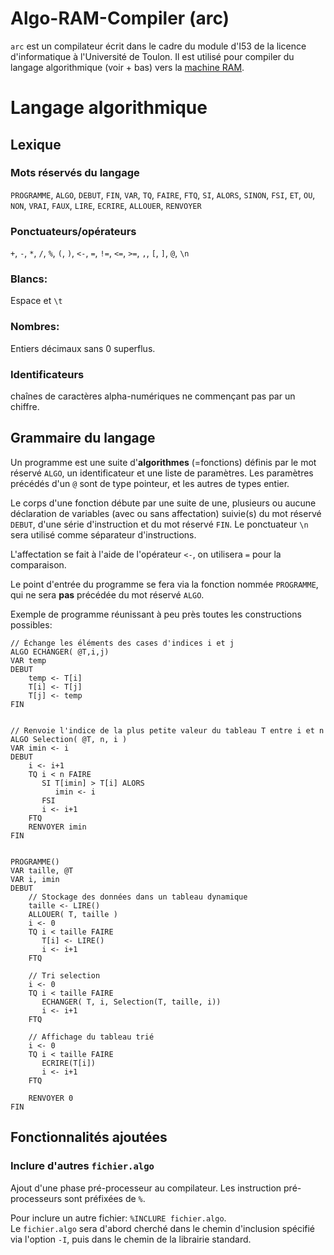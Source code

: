 # Algo-RAM-Compiler (arc)

`arc` est un compilateur écrit dans le cadre du module d'I53 de la
licence d'informatique à l'Université de Toulon.
Il est utilisé pour compiler du langage algorithmique (voir + bas) vers
la [machine RAM][RAM].


# Langage algorithmique
## Lexique
### Mots réservés du langage
`PROGRAMME`, `ALGO`, `DEBUT`, `FIN`, `VAR`, `TQ`, `FAIRE`, `FTQ`, `SI`,
`ALORS`, `SINON`, `FSI`, `ET`, `OU`, `NON`, `VRAI`, `FAUX`, `LIRE`,
`ECRIRE`, `ALLOUER`, `RENVOYER`

### Ponctuateurs/opérateurs
`+`, `-`, `*`, `/`, `%`, `(`, `)`, `<-`, `=`, `!=`, `<=`, `>=`, `,`,
`[`, `]`, `@`, `\n`

### Blancs:
Espace et `\t`

### Nombres:
Entiers décimaux sans 0 superflus.

### Identificateurs
chaînes de caractères alpha-numériques ne commençant pas par un chiffre.

## Grammaire du langage
Un programme est une suite d'**algorithmes** (=fonctions) définis par le 
mot réservé `ALGO`, un identificateur et une liste de paramètres.
Les paramètres précédés d'un `@` sont de type pointeur, et les autres
de types entier.

Le corps d'une fonction débute par une suite de une, plusieurs ou aucune
déclaration de variables (avec ou sans affectation) suivie(s) du mot
réservé `DEBUT`, d'une série d'instruction et du mot réservé `FIN`.
Le ponctuateur `\n` sera utilisé comme séparateur d'instructions.

L'affectation se fait à l'aide de l'opérateur `<-`, on utilisera `=`
pour la comparaison.

Le point d'entrée du programme se fera via la fonction nommée
`PROGRAMME`, qui ne sera **pas** précédée du mot réservé `ALGO`.


Exemple de programme réunissant à peu près toutes les constructions
possibles:
```
// Échange les éléments des cases d'indices i et j
ALGO ECHANGER( @T,i,j)
VAR temp
DEBUT
	temp <- T[i]
	T[i] <- T[j]
	T[j] <- temp
FIN


// Renvoie l'indice de la plus petite valeur du tableau T entre i et n	
ALGO Selection( @T, n, i )
VAR imin <- i
DEBUT
	i <- i+1
	TQ i < n FAIRE
	   SI T[imin] > T[i] ALORS
	      imin <- i
	   FSI
	   i <- i+1
	FTQ
	RENVOYER imin
FIN


PROGRAMME()
VAR taille, @T
VAR i, imin
DEBUT
	// Stockage des données dans un tableau dynamique
	taille <- LIRE()
	ALLOUER( T, taille )
	i <- 0
	TQ i < taille FAIRE
	   T[i] <- LIRE()
	   i <- i+1
	FTQ

	// Tri selection
	i <- 0
	TQ i < taille FAIRE
	   ECHANGER( T, i, Selection(T, taille, i))
	   i <- i+1
	FTQ

	// Affichage du tableau trié
	i <- 0
	TQ i < taille FAIRE
	   ECRIRE(T[i])
	   i <- i+1
	FTQ
	
	RENVOYER 0
FIN
```

## Fonctionnalités ajoutées
### Inclure d'autres `fichier.algo`
Ajout d'une phase pré-processeur au compilateur. Les instruction pré-processeurs
sont préfixées de `%`.

Pour inclure un autre fichier: `%INCLURE fichier.algo`.\
Le `fichier.algo` sera d'abord cherché dans le chemin d'inclusion spécifié via
l'option `-I`, puis dans le chemin de la librairie standard.

[RAM]: https://zanotti.univ-tln.fr/ALGO/I31/MachineRAM.html